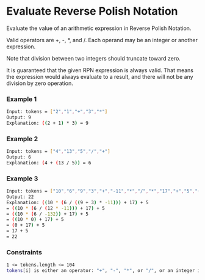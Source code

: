 # Evaluate Reverse Polish Notation

Evaluate the value of an arithmetic expression in Reverse Polish Notation.

Valid operators are +, -, *, and /. Each operand may be an integer or another expression.

Note that division between two integers should truncate toward zero.

It is guaranteed that the given RPN expression is always valid. That means the expression would always evaluate to a result, and there will not be any division by zero operation.

### Example 1
```sh
Input: tokens = ["2","1","+","3","*"]
Output: 9
Explanation: ((2 + 1) * 3) = 9
```

### Example 2
```sh
Input: tokens = ["4","13","5","/","+"]
Output: 6
Explanation: (4 + (13 / 5)) = 6
```

### Example 3
```sh
Input: tokens = ["10","6","9","3","+","-11","*","/","*","17","+","5","+"]
Output: 22
Explanation: ((10 * (6 / ((9 + 3) * -11))) + 17) + 5
= ((10 * (6 / (12 * -11))) + 17) + 5
= ((10 * (6 / -132)) + 17) + 5
= ((10 * 0) + 17) + 5
= (0 + 17) + 5
= 17 + 5
= 22
```

### Constraints
```sh
1 <= tokens.length <= 104
tokens[i] is either an operator: "+", "-", "*", or "/", or an integer in the range [-200, 200].
```
